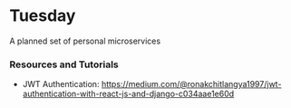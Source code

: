 # Tuesday
A planned set of personal microservices

### Resources and Tutorials
- JWT Authentication: https://medium.com/@ronakchitlangya1997/jwt-authentication-with-react-js-and-django-c034aae1e60d